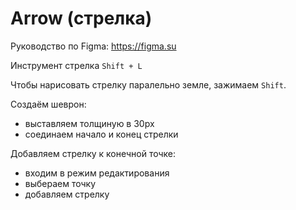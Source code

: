 # Arrow (стрелка)
Руководство по Figma: https://figma.su

Инструмент стрелка `Shift + L`

Чтобы нарисовать стрелку паралельно земле, зажимаем `Shift`.

Создаём шеврон:
- выставляем толщиную в 30px
- соединаем начало и конец стрелки

Добавляем стрелку к конечной точке:
- входим в режим редактирования
- выбераем точку
- добавляем стрелку